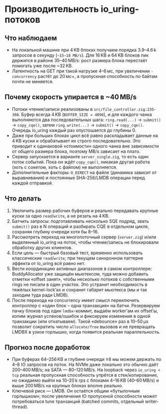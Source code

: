 # Производительность io_uring-потоков

## Что наблюдаем
- На локальной машине при 4 KB блоках получаем порядка 3.9–4.6 k запросов в секунду (`~15–18 MB/s`). Для 16 KB и 64 KB блоков пик держится в районе 35–40 MB/s: рост размера блока перестаёт помогать уже после ~32 KB.
- Латентность на GET при такой нагрузке 4–6 мс, при увеличении `-concurrency` растёт до 20 мс+, а пропускная способность по байтам почти не меняется.

## Почему скорость упирается в ~40 MB/s
- Потоки чтения/записи реализованы в `src/file_controller.zig:235-360`. Буфер всегда 4 KB (`BUFFER_SIZE = 4096`), и для каждого чанка выполняются два последовательных шага: `ring.read(...)` → `submit()` → `copy_cqe()`, затем `ring.write(...)` → `submit()` → `copy_cqe()`. Очередь io_uring каждый раз опустошается до глубины 0.
- Даже при больших блоках цикл всё равно раскладывает данные на 4 KB куски и обрабатывает их строго последовательно. Это приводит к одинаковой «стоимости» одного чанка вне зависимости от общего размера блока, поэтому MB/s зависает на плато.
- Сервер запускается в варианте `server_single.zig`, то есть один поток событий. Пока он ждёт `copy_cqe()`, никакая другая работа (хоть с сокетом, хоть с файлом) не выполняется.
- Дополнительные факторы: `O_DIRECT` на файле (динамика зависит от выравнивания) и постоянные SHA-256/LMDB операции перед каждой отправкой.

## Что делать
1. Увеличить размер рабочих буферов и реально передавать крупные куски за одно `read`/`write`, а не резать на 4 KB.
2. Батчить запросы: подготавливать несколько SQE подряд, звать `submit()` раз в N операций и разбирать CQE в отдельном цикле, сохраняя глубину очереди хотя бы 8–16.
3. Рассмотреть переход на многопоточный сервер (`server.zig`) и/или выделенный io_uring на поток, чтобы чтение/запись не блокировали обработку других клиентов.
4. Если цель — быстрый базовый тест, временно использовать классические `read`/`write`; при текущем синхронном паттерне эффекта от io_uring всё равно нет.
5. Вести координацию активных диапазонов в самом контроллере: BuddyAllocator уже защищён мьютексом, туда можно добавить отметки «offset занят», чтобы несколько потоков с собственными rings не писали в один участок. Это устранит необходимость в тяжёлых kernel-lock’ах и сохранит габарит мьютекса (мы и так заходим туда ради LMDB).
6. После перехода на concurrency имеет смысл переключить контроллер с «один блок – одна транзакция» на батчи. Резервируем пачку блоков под один `lmdbx`-коммит, выдаём worker’ам их offset’ы, копим журнал успехов/ошибок и фиксируем изменения в одной транзакции (или откатываем). Такой «debounce» раз в 10–50 µs позволит сократить число `allocate/free` вызовов и не превращать LMDBX в узкое горлышко, когда появится реальная параллельность.

## Прогноз после доработок
- При буферах 64–256 KB и глубине очереди ≥8 мы можем держать по 4–8 IO запросов на поток. На NVMe даже локально это обычно даёт 200–400 MB/s; на SATA — 80–120 MB/s. На loopback через `io_uring + tcp` реальная пропускная способность упрётся в стек/копирование, но ожидаемо выйти на 10–20 k rps с блоками 4–16 KB (40–60 MB/s) и выше 200 MB/s на крупных блоках вполне реально.
- Ключевой риск — LMDB. Он остаётся общим «бутылочным горлышком»; после увеличения IO пропускной способности может потребоваться tune транзакций (batched commits, отдельный writer-thread).
